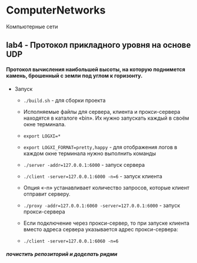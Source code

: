 # ComputerNetworks
Компьютерные сети
## lab4 - Протокол прикладного уровня на основе UDP 
#### Протокол вычисления наибольшей высоты, на которую поднимется камень, брошенный с земли под углом к горизонту.
- Запуск
	* `./build.sh` - для сборки проекта
	* Исполняемые файлы для сервера, клиента и прокси-сервера находятся в каталоге «bin». Их нужно запускать каждый в своём окне терминала.

	* `export LOGXI=*` 
	* `export LOGXI_FORMAT=pretty,happy` - для отображения логов в каждом окне терминала нужно выполнить команды
	* `./server -addr=127.0.0.1:6000` - запуск сервера
	* `./client -server=127.0.0.1:6000 -n=6` - запуск клиента
	* Опция «-n» устанавливает количество запросов, которые клиент отправит серверу.
	* `./proxy -addr=127.0.0.1:6060 -server=127.0.0.1:6000` - запуск прокси-сервера
	* Если подключение через прокси-сервер, то при запуске клиента вместо адреса сервера указывается адрес прокси-сервера:
	* `./client -server=127.0.0.1:6060 -n=6`

##### почистить репозиторий и доделать ридми
